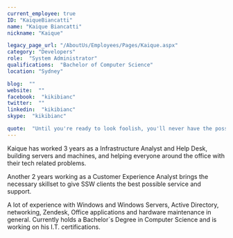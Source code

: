 ```yaml
---
current_employee: true
ID: "KaiqueBiancatti"
name: "Kaique Biancatti"
nickname: "Kaique"

legacy_page_url: "/AboutUs/Employees/Pages/Kaique.aspx"
category: "Developers"
role:  "System Administrator"
qualifications:  "Bachelor of Computer Science"
location: "Sydney"

blog:  ""
website:  ""
facebook:  "kikibianc"
twitter:  ""
linkedin:  "kikibianc"
skype:  "kikibianc"

quote:  "Until you're ready to look foolish, you'll never have the possibility of being great."
---
```


Kaique has worked 3 years as a Infrastructure Analyst and Help Desk, building servers and machines, and helping everyone around the office with their tech related problems. 

Another 2 years working as a Customer Experience Analyst brings the necessary skillset to give SSW clients the best possible service and support.

A lot of experience with Windows and Windows Servers, Active Directory, networking, Zendesk, Office applications and hardware maintenance in general. Currently holds a Bachelor`s Degree in Computer Science and is working on his I.T. certifications.  